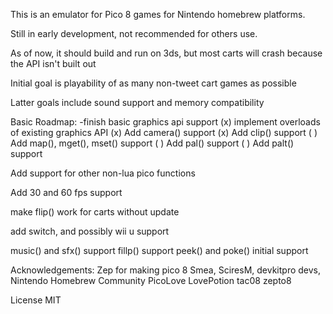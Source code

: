 This is an emulator for Pico 8 games for Nintendo homebrew platforms.

Still in early development, not recommended for others use.

As of now, it should build and run on 3ds, but most carts will crash because the API isn't built out

Initial goal is playability of as many non-tweet cart games as possible

Latter goals include sound support and memory compatibility

Basic Roadmap:
-finish basic graphics api support
(x) implement overloads of existing graphics API
(x) Add camera() support
(x) Add clip() support
( ) Add map(), mget(), mset() support
( ) Add pal() support
( ) Add palt() support


Add support for other non-lua pico functions

Add 30 and 60 fps support

make flip() work for carts without update

add switch, and possibly wii u support



music() and sfx() support
fillp() support
peek() and poke() initial support


Acknowledgements:
Zep for making pico 8
Smea, SciresM, devkitpro devs, Nintendo Homebrew Community
PicoLove
LovePotion
tac08
zepto8


License MIT